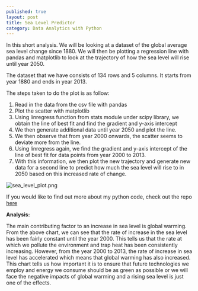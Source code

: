```yaml
---
published: true
layout: post
title: Sea Level Predictor
category: Data Analytics with Python
---
```


In this short analysis. We will be looking at a dataset of the global average sea level change since 1880.
We will then be plotting a regression line with pandas and matplotlib to look at the trajectory of how the sea level will rise until year 2050.

The dataset that we have consists of 134 rows and 5 columns. It starts from year 1880 and ends in year 2013.

The steps taken to do the plot is as follow:
1. Read in the data from the csv file with pandas
2. Plot the scatter with matplotlib
3. Using linregress function from stats module under scipy library, we obtain the line of best fit and find the gradient and y-axis intercept
4. We then generate additional data until year 2050 and plot the line.
5. We then observe that from year 2000 onwards, the scatter seems to deviate more from the line.
6. Using linregress again, we find the gradient and y-axis intercept of the line of best fit for data points from year 2000 to 2013.
7. With this information, we then plot the new trajectory and generate new data for a second line to predict how much the sea level will rise to in 2050 based on this increased rate of change.

![sea_level_plot.png]({{site.baseurl}}/images/sea_level_predictor/sea_level_plot.png)

If you would like to find out more about my python code, check out the repo [here](https://github.com/ye-song/sea-level-predictor/blob/master/sea_level_predictor.py)

**Analysis:**

The main contributing factor to an increase in sea level is global warming. From the above chart, we can see that the rate of increase in the sea level has been fairly constant until the year 2000. This tells us that the rate at which we pollute the environment and trap heat has been consistently increasing.
However, from the year 2000 to 2013, the rate of increase in sea level has accelerated which means that global warming has also increased.
This chart tells us how important it is to ensure that future technologies we employ and energy we consume should be as green as possible or we will face the negative impacts of global warming and a rising sea level is just one of the effects.
